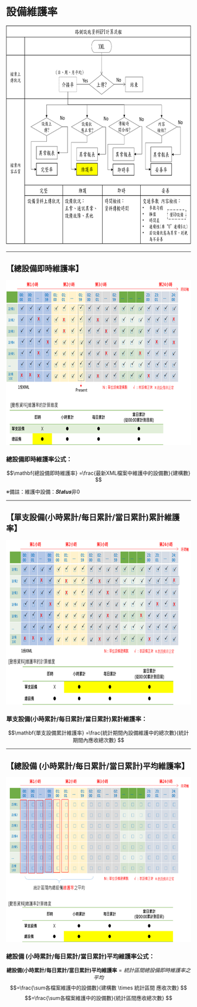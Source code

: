 # 設備維護率


     
   <div align=center><img src="https://github.com/trafficmotc/UploadInformation/blob/master/KPI/KPI計算流程之維護率.png" width="800" height="600" /></div>
     


----
## 【總設備即時維護率】

  
   <div align=center><img src="https://github.com/trafficmotc/UploadInformation/blob/master/KPI/總設備即時維護率.png" width="800" height="450" /></div>
     
     
### 總設備即時維護率公式：    

$$\mathbf{總設備即時維護率} =\frac{最新XML檔案中維護中的設備數}{建構數} $$


※備註：維護中設備：𝑺𝒕𝒂𝒕𝒖𝒔非0


----

## 【單支設備(小時累計/每日累計/當日累計)累計維護率】


  
  <div align=center><img src="https://github.com/trafficmotc/UploadInformation/blob/master/KPI/單支設備維護率.png" width="800" height="450" /></div>


### 單支設備(小時累計/每日累計/當日累計)累計維護率：    

 $$\mathbf{單支設備累計維護率} =\frac{統計期間內設備維護中的總次數}{統計期間內應收總次數} $$




----

## 【總設備 (小時累計/每日累計/當日累計)平均維護率】


  
  <div align=center><img src="https://github.com/trafficmotc/UploadInformation/blob/master/KPI/總設備平均維護率.png" width="800" height="450" /></div>

### 總設備 (小時累計/每日累計/當日累計)平均維護率公式：    


 $$\mathbf{總設備 (小時累計/每日累計/當日累計)平均維護率} =統計區間總設備即時維護率之平均$$
 $$=\frac{\sum各檔案維護中的設備數}{建構數 \times 統計區間 應收次數} $$
 $$=\frac{\sum各檔案維護中的設備數}{統計區間應收總次數} $$
 

